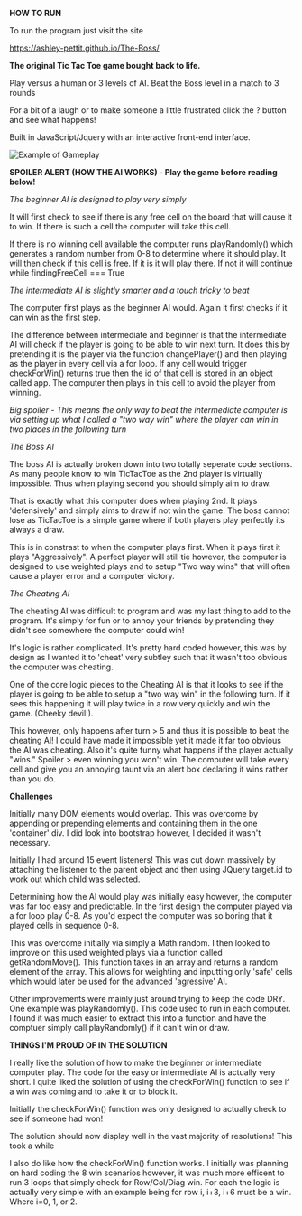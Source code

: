 **HOW TO RUN**

To run the program just visit the site

 https://ashley-pettit.github.io/The-Boss/

**The original Tic Tac Toe game bought back to life.**

Play versus a human or 3 levels of AI. Beat the Boss level in a match to 3 rounds

For a bit of a laugh or to make someone a little frustrated click the ? button and see what happens!

Built in JavaScript/Jquery with an interactive front-end interface.

![Example of Gameplay](https://github.com/Ashley-Pettit/TicTacToe/blob/master/Images/tictactoegameplay1.png?raw=true"")

**SPOILER ALERT (HOW THE AI WORKS) - Play the game before reading below!**

*The beginner AI is designed to play very simply*

It will first check to see if there is any free cell on the board that will cause it to win. If there is such a cell the computer will take this cell.

If there is no winning cell available the computer runs playRandomly() which generates a random number from 0-8 to determine where it should play. It will then check if this cell is free. If it is it will play there. If not it will continue while findingFreeCell === True

*The intermediate AI is slightly smarter and a touch tricky to beat*

The computer first plays as the beginner AI would. Again it first checks if it can win as the first step.

The difference between intermediate and beginner is that the intermediate AI will check if the player is going to be able to win next turn. It does this by pretending it is the player via the function changePlayer() and then playing as the player in every cell via a for loop. If any cell would trigger checkForWin() returns true then the id of that cell is stored in an object called app. The computer then plays in this cell to avoid the player from winning.

*Big spoiler - This means the only way to beat the intermediate computer is via setting up what I called a "two way win" where the player can win in two places in the following turn*  

*The Boss AI*

The boss AI is actually broken down into two totally seperate code sections. As many people know to win TicTacToe as the 2nd player is virtually impossible. Thus when playing second you should simply aim to draw.

That is exactly what this computer does when playing 2nd. It plays 'defensively' and simply aims to draw if not win the game. The boss cannot lose as TicTacToe is a simple game where if both players play perfectly its always a draw.  

This is in constrast to when the computer plays first. When it plays first it plays "Aggressively". A perfect player will still tie however, the computer is designed to use weighted plays and to setup "Two way wins" that will often cause a player error and a computer victory.


*The Cheating AI*

The cheating AI was difficult to program and was my last thing to add to the program. It's simply for fun or to annoy your friends by pretending they didn't see somewhere the computer could win!

It's logic is rather complicated. It's pretty hard coded however, this was by design as I wanted it to 'cheat' very subtley such that it wasn't too obvious the computer was cheating.

One of the core logic pieces to the Cheating AI is that it looks to see if the player is going to be able to setup a "two way win" in the following turn. If it sees this happening it will play twice in a row very quickly and win the game. (Cheeky devil!).

This however, only happens after turn > 5 and thus it is possible to beat the cheating AI! I could have made it impossible yet it made it far too obvious the AI was cheating. Also it's quite funny what happens if the player actually "wins." Spoiler > even winning you won't win. The computer will take every cell and give you an annoying taunt via an alert box declaring it wins rather than you do.

**Challenges**

Initially many DOM elements would overlap. This was overcome by appending or prepending elements and containing them in the one 'container' div. I did look into bootstrap however, I decided it wasn't necessary.

Initially I had around 15 event listeners! This was cut down massively by attaching the listener to the parent object and then using JQuery target.id to work out which child was selected.  

Determining how the AI would play was initially easy however, the computer was far too easy and predictable. In the first design the computer played via a for loop play 0-8. As you'd expect the computer was so boring that it played cells in sequence 0-8.

This was overcome initially via simply a Math.random. I then looked to improve on this used weighted plays via a function called getRandomMove(). This function takes in an array and returns a random element of the array. This allows for weighting and inputting only 'safe' cells which would later be used for the advanced 'agressive' AI.  

Other improvements were mainly just around trying to keep the code DRY. One example was playRandomly(). This code used to run in each computer. I found it was much easier to extract this into a function and have the comptuer simply call playRandomly() if it can't win or draw.

**THINGS I'M PROUD OF IN THE SOLUTION**

I really like the solution of how to make the beginner or intermediate computer play. The code for the easy or intermediate AI is actually very short. I quite liked the solution of using the checkForWin() function to see if a win was coming and to take it or to block it.

Initially the checkForWin() function was only designed to actually check to see if someone had won!

The solution should now display well in the vast majority of resolutions! This took a while

I also do like how the checkForWin() function works. I initially was planning on hard coding the 8 win scenarios however, it was much more efficent to run 3 loops that simply check for Row/Col/Diag win. For each the logic is actually very simple with an example being for row i, i+3, i+6 must be a win. Where i=0, 1, or 2.
